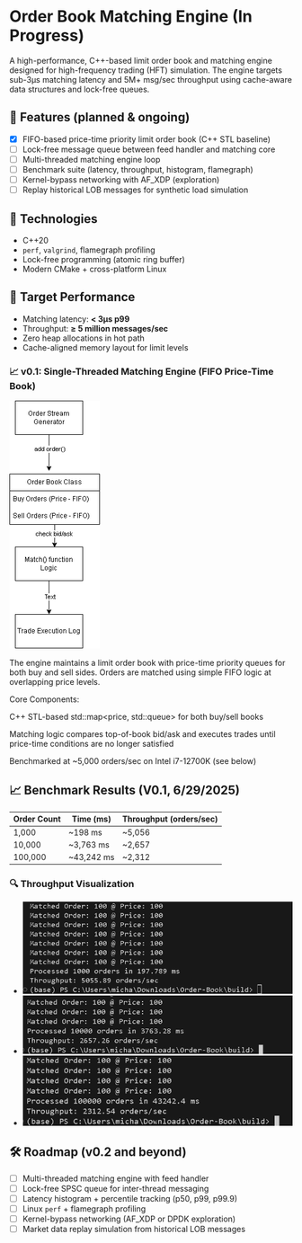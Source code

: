 # Order Book Matching Engine (In Progress)

A high-performance, C++-based limit order book and matching engine designed for high-frequency trading (HFT) simulation. The engine targets sub-3µs matching latency and 5M+ msg/sec throughput using cache-aware data structures and lock-free queues.

## 🧩 Features (planned & ongoing)

- [x] FIFO-based price-time priority limit order book (C++ STL baseline)
- [ ] Lock-free message queue between feed handler and matching core
- [ ] Multi-threaded matching engine loop
- [ ] Benchmark suite (latency, throughput, histogram, flamegraph)
- [ ] Kernel-bypass networking with AF_XDP (exploration)
- [ ] Replay historical LOB messages for synthetic load simulation

## 🔧 Technologies

- C++20
- `perf`, `valgrind`, flamegraph profiling
- Lock-free programming (atomic ring buffer)
- Modern CMake + cross-platform Linux

## 🎯 Target Performance

- Matching latency: **< 3µs p99**
- Throughput: **≥ 5 million messages/sec**
- Zero heap allocations in hot path
- Cache-aligned memory layout for limit levels

### 📈 v0.1: Single-Threaded Matching Engine (FIFO Price-Time Book)
![Design](Order_Book_Design.png)

The engine maintains a limit order book with price-time priority queues for both buy and sell sides. Orders are matched using simple FIFO logic at overlapping price levels.


Core Components:

C++ STL-based std::map<price, std::queue<Order>> for both buy/sell books

Matching logic compares top-of-book bid/ask and executes trades until price-time conditions are no longer satisfied

Benchmarked at ~5,000 orders/sec on Intel i7-12700K (see below)

## 📈 Benchmark Results (V0.1, 6/29/2025)

| Order Count | Time (ms) | Throughput (orders/sec) |
|-------------|-----------|--------------------------|
| 1,000       | ~198 ms   | ~5,056                   |
| 10,000      | ~3,763 ms | ~2,657                   |
| 100,000     | ~43,242 ms| ~2,312                   |

### 🔍 Throughput Visualization

- ![1000 Orders](1000.png)
- ![10,000 Orders](10000.png)
- ![100,000 Orders](100000.png)

## 🛠️ Roadmap (v0.2 and beyond)

- [ ] Multi-threaded matching engine with feed handler
- [ ] Lock-free SPSC queue for inter-thread messaging
- [ ] Latency histogram + percentile tracking (p50, p99, p99.9)
- [ ] Linux `perf` + flamegraph profiling
- [ ] Kernel-bypass networking (AF_XDP or DPDK exploration)
- [ ] Market data replay simulation from historical LOB messages
